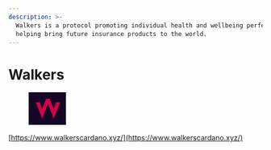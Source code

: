 ```yaml
---
description: >-
  Walkers is a protocol promoting individual health and wellbeing perfect for
  helping bring future insurance products to the world.
---
```


# Walkers

<figure><img src="../.gitbook/assets/image (3).png" alt=""><figcaption></figcaption></figure>

[https://www.walkerscardano.xyz/](https://www.walkerscardano.xyz/)
